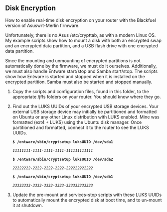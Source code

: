 Disk Encryption
---------------
How to enable real-time disk encryption on your router with the Blackfuel version of Asuswrt-Merlin firmware.

Unfortunately, there is no Asus /etc/crypttab, as with a modern Linux OS.  My example scripts show how to mount a disk with both an encrypted swap and an encrypted data partition, and a USB flash drive with one encrypted data partition.

Since the mounting and unmounting of encrypted partitions is not automatically done by the firmware, we must do it ourselves.  Additionally, we must also handle Entware start/stop and Samba start/stop.  The scripts show how Entware is started and stopped when it is installed on the encrypted partition.  Samba must also be started and stopped manually.

1. Copy the scripts and configuration files, found in this folder, to the appropriate /jffs folders on your router.  You should know where they go.

2. Find out the LUKS UUIDs of your encrypted USB storage devices.  Your external USB storage device may initially be partitioned and formatted on Ubuntu or any other Linux distribution with LUKS enabled.  Mine was formatted (ext4 + LUKS) using the Ubuntu disk manager.  Once partitioned and formatted, connect it to the router to see the LUKS UUIDs.

    **`$ /entware/sbin/cryptsetup luksUUID /dev/sda1`**
    
    *`11111111-1111-1111-1111-111111111111`*

    **`$ /entware/sbin/cryptsetup luksUUID /dev/sda2`**

    *`22222222-2222-2222-2222-222222222222`*

    **`$ /entware/sbin/cryptsetup luksUUID /dev/sdb1`**

    *`33333333-3333-3333-3333-333333333333`*

3. Update the pre-mount and services-stop scripts with these LUKS UUIDs to automatically mount the encrypted disk at boot time, and to un-mount it at shutdown.
